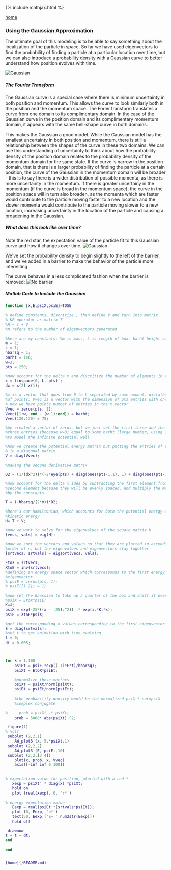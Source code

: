 {% include mathjax.html %}

[home](/README.md)


### Using the Gaussian Approximation
The ultimate goal of this modeling is to be able to say something about the localization of the particle in space. So far we have used eigenvectors to find the probability of finding a particle at a particular location over time, but we can also introduce a probability density with a Gaussian curve to better understand how position evolves with time. 

![Gaussian](/gaus.png)

##### The Fourier Transform
The Gaussian curve is a special case where there is minimum uncertainty in both position and momentum. This allows the curve to look similarly both in the position and the momentum space. The Forier transform translates a curve from one domain to its complimentary domain. In the case of the Gaussian curve in the position domain and its complimentary momentum domain, it appears with the same bell-shape curve in both domains. 

This makes the Gaussian a good model. While the Gaussian model has the smallest uncertainty in both position and momentum, there is still a relationship between the shapes of the curve in these two domains. We can use this understanding of uncertainty to think about how the probability density of the position domain relates to the probability density of the momentum domain for the same state. If the curve is narrow in the position domain, that is there is a larger probability of finding the particle at a certain position, the curve of the Gaussian in the momentum domain will be broader - this is to say there is a wider distribution of possible momenta, as there is more uncertainty in the momentum. If there is greater uncertainy in the momentum (if the curve is broad in the momentum space), the curve in the position space will in turn also broaden, as the momenta which are faster would contribute to the particle moving faster to a new location and the slower momenta would contribute to the particle moving slower to a new location, increasing uncertainty in the location of the particle and causing a broadening in the Gaussian. 


##### What does this look like over time? 
Note the red star, the expectation value of the particle fit to this Gaussian curve and how it changes over time. 
![Gaussian](/gaus.gif)

We've set the probability density to begin slightly to the left of the barrier, and we've added in a barrier to make the behavior of the particle more interesting. 
 
The curve behaves in a less complicated fashion when the barrier is removed: 
![No barrier](/tdsenobarrier.gif)

##### Matlab Code to Include the Gaussian
``` Matlab
function [x,E,psiX,psiE]=TDSE

% define constants, discritize , then define V and turn into matrix
% KE operator as matrix T
%H = T + V
%n refers to the number of eigenvectors generated

%here are my constants: %m is mass, L is length of box, barht height of barrier, w is the barrier width
m = 1;
L = 1;
hbarsq = 1;
barht = 1e6;
w=3;
pts = 250;

%now account for the delta x and discritize the number of elements in the x vector
x = linspace(0, L, pts)';
dx = x(2)-x(1);

%x is a vector that goes from 0 to L separated by some amount, dictated by the number
%of points. Vvec is a vector with the dimension of pts entries with one column
% now we have points number of entries in the x vector
Vvec = zeros(pts, 1);
Vvec([1:w, end - (w-1):end]) = barht;
Vvec(120:130) = 75;

%We created a vector of zeros, but we just set the first three and the last 
%three entries (because w=3) equal to some barht (large number, using 1e6)
%to model the infinite potential well

%Now we create the potential energy matrix but putting the entries of Vvec
% in a diagonal matrix
V = diag(Vvec);

%making the second derivative matrix

D2 = (1/(dx^2))*(-2*eye(pts) + diag(ones(pts-1,1), 1) + diag(ones(pts-1,1),-1));

%now account for the delta x idea by subtracting the first element from the
%second element because they will be evenly spaced, and multiply the matrix
%by the constants

T = (-hbarsq/(2*m))*D2;

%here's our Hamiltonian, which accounts for both the potential energy and
%kinetic energy
H= T + V;

%now we want to solve for the eigenvalues of the square matrix H
[vecs, vals] = eig(H);

%now we sort the vectors and values so that they are plotted in ascending
%order of n, but the eigenvalues and eigenvectors stay together
[srtvecs, srtvals] = eigsort(vecs, vals);

EtoX = srtvecs; 
XtoE = inv(srtvecs);
%defining an energy space vector which corresponds to the first energy
%eigenvector 
% psiE = zeros(pts, 1);
% psiE([1 2]) = 1;

%now set the Gaussian to take up a quarter of the box and shift it over to the left side
%psiX = EtoX*psiE;
K=4;
psiX = exp(-25*((x - .25).^2)) .* exp(i.*K.*x);
psiE = XtoE*psiX;

%get the corresponding x values corresponding to the first eigenvector
E = diag(srtvals);
%set t to get animation with time evolving
t = 0;
dt = 0.005;



for k = 1:100
    psiEt = psiE.*exp((-1i*E*t)/hbarsq);
    psiXt = EtoX*psiEt;
    
    %normalize these vectors
    psiXt = psiXt/norm(psiXt);
    psiEt = psiEt/norm(psiEt);
    
    %the probability density would be the normalized psiX * normpsiX
    %complex conjugate
    
%     prob = psiXt .* psiXt;
    prob = 5000* abs(psiXt).^2;

 figure(1)
% %clf 
 subplot (2,2,1)
    AW_plot3 (x, 5.*psiXt,1)
 subplot (2,2,2)
    AW_plot3 (E, psiEt,10)
 subplot (2,2,[3 4])
    plot(x, prob, x, Vvec)
    axis([-inf inf 0 100])
    

% expectation value for position, plotted with a red *
   xexp = psiXt' * diag(x) *psiXt;
   hold on 
   plot (real(xexp), 0, 'r*')
   
% energy expectation value
   Eexp = real(psiEt'*(srtvals*psiEt));
   plot (0, Eexp, 'b*')
   text(50, Eexp,['E= ' num2str(Eexp)])
   hold off

 drawnow
t = t + dt;
end

end


[home](/README.md)
